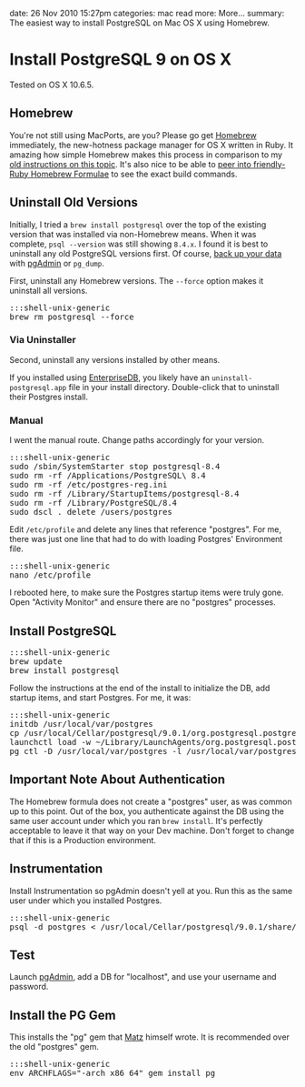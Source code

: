 date: 26 Nov 2010 15:27pm
categories: mac
read more: More&#8230;
summary: The easiest way to install PostgreSQL on Mac OS X using Homebrew.

# Install PostgreSQL 9 on OS X

Tested on OS X 10.6.5.

## Homebrew

You're not still using MacPorts, are you?  Please go get [Homebrew](http://mxcl.github.com/homebrew/ "Homebrew") immediately, the new-hotness package manager for OS X written in Ruby.  It amazing how simple Homebrew makes this process in comparison to my [old instructions on this topic](/2009/3/20/install-upgrade-php-apache-postgresql-on-mac-os-x-10-5-leopard "Install / Upgrade PHP, Apache, PostgreSQL on Mac OS X 10.5 Leopard").  It's also nice to be able to [peer into friendly-Ruby Homebrew Formulae](https://github.com/mxcl/homebrew/blob/master/Library/Formula/postgresql.rb) to see the exact build commands.

## Uninstall Old Versions

Initially, I tried a `brew install postgresql` over the top of the existing version that was installed via non-Homebrew means.  When it was complete, `psql --version` was still showing `8.4.x`.  I found it is best to uninstall any old PostgreSQL versions first.  Of course, [back up your data](http://www.postgresql.org/docs/8.4/interactive/backup.html "PostgreSQL 8.4.5 Documentation - Backup and Restore") with [pgAdmin](http://pgadmin.org/ "pgAdmin III") or `pg_dump`.

First, uninstall any Homebrew versions.  The `--force` option makes it uninstall all versions.

<pre>:::shell-unix-generic
brew rm postgresql --force
</pre>

### Via Uninstaller

Second, uninstall any versions installed by other means.

If you installed using [EnterpriseDB](http://www.enterprisedb.com/ "EnterpriseDB"), you likely have an `uninstall-postgresql.app` file in your install directory.  Double-click that to uninstall their Postgres install.

### Manual

I went the manual route.  Change paths accordingly for your version.

<pre>:::shell-unix-generic
sudo /sbin/SystemStarter stop postgresql-8.4
sudo rm -rf /Applications/PostgreSQL\ 8.4
sudo rm -rf /etc/postgres-reg.ini
sudo rm -rf /Library/StartupItems/postgresql-8.4
sudo rm -rf /Library/PostgreSQL/8.4
sudo dscl . delete /users/postgres
</pre>

Edit `/etc/profile` and delete any lines that reference "postgres".  For me, there was just one line that had to do with loading Postgres' Environment file.

<pre>:::shell-unix-generic
nano /etc/profile
</pre>

I rebooted here, to make sure the Postgres startup items were truly gone.  Open "Activity Monitor" and ensure there are no "postgres" processes.

## Install PostgreSQL

<pre>:::shell-unix-generic
brew update
brew install postgresql
</pre>

Follow the instructions at the end of the install to initialize the DB, add startup items, and start Postgres.  For me, it was:

<pre>:::shell-unix-generic
initdb /usr/local/var/postgres
cp /usr/local/Cellar/postgresql/9.0.1/org.postgresql.postgres.plist ~/Library/LaunchAgents
launchctl load -w ~/Library/LaunchAgents/org.postgresql.postgres.plist
pg_ctl -D /usr/local/var/postgres -l /usr/local/var/postgres/server.log start
</pre>

## Important Note About Authentication

The Homebrew formula does not create a "postgres" user, as was common up to this point.  Out of the box, you authenticate against the DB using the same user account under which you ran `brew install`.  It's perfectly acceptable to leave it that way on your Dev machine.  Don't forget to change that if this is a Production environment.

## Instrumentation

Install Instrumentation so pgAdmin doesn't yell at you.  Run this as the same user under which you installed Postgres.

<pre>:::shell-unix-generic
psql -d postgres &lt; /usr/local/Cellar/postgresql/9.0.1/share/contrib/adminpack.sql
</pre>

## Test

Launch [pgAdmin](http://pgadmin.org/), add a DB for "localhost", and use your username and password.

## Install the PG Gem

This installs the "pg" gem that [Matz](http://en.wikipedia.org/wiki/Yukihiro_Matsumoto "Yukihiro Matsumoto") himself wrote.  It is recommended over the old "postgres" gem.

<pre>:::shell-unix-generic
env ARCHFLAGS="-arch x86_64" gem install pg
</pre>
